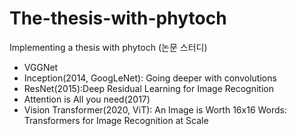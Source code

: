 # The-thesis-with-phytoch
Implementing a thesis with phytoch (논문 스터디)
- VGGNet
- Inception(2014, GoogLeNet): Going deeper with convolutions
- ResNet(2015):Deep Residual Learning for Image Recognition
- Attention is All you need(2017)
- Vision Transformer(2020, ViT): An Image is Worth 16x16 Words: Transformers for Image Recognition at Scale
